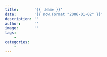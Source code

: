 ```yaml
---
title:       '{{ .Name }}'
date:        '{{ now.Format "2006-01-02" }}'
description: ''
author:      ''
image:       ''
tags:
    - 
categories:
    - 
---
```



